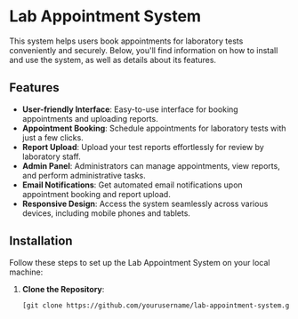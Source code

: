 # Lab Appointment System

This system helps users book appointments for laboratory tests conveniently and securely. Below, you'll find information on how to install and use the system, as well as details about its features.

## Features

- **User-friendly Interface**: Easy-to-use interface for booking appointments and uploading reports.
- **Appointment Booking**: Schedule appointments for laboratory tests with just a few clicks.
- **Report Upload**: Upload your test reports effortlessly for review by laboratory staff.
- **Admin Panel**: Administrators can manage appointments, view reports, and perform administrative tasks.
- **Email Notifications**: Get automated email notifications upon appointment booking and report upload.
- **Responsive Design**: Access the system seamlessly across various devices, including mobile phones and tablets.

## Installation

Follow these steps to set up the Lab Appointment System on your local machine:

1. **Clone the Repository**:
   ```bash
   [git clone https://github.com/yourusername/lab-appointment-system.git](https://github.com/mizzath2003/Lap-Appointment.git)https://github.com/mizzath2003/Lap-Appointment.git
